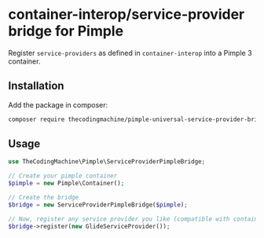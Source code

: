 # container-interop/service-provider bridge for Pimple

Register `service-providers` as defined in `container-interop` into a Pimple 3 container.

## Installation

Add the package in composer:

```sh
composer require thecodingmachine/pimple-universal-service-provider-bridge ^1.0
```

## Usage

```php
use TheCodingMachine\Pimple\ServiceProviderPimpleBridge;

// Create your pimple container
$pimple = new Pimple\Container();

// Create the bridge
$bridge = new ServiceProviderPimpleBridge($pimple);

// Now, register any service provider you like (compatible with container-interop/service-provider) on the bridge
$bridge->register(new GlideServiceProvider());
```
